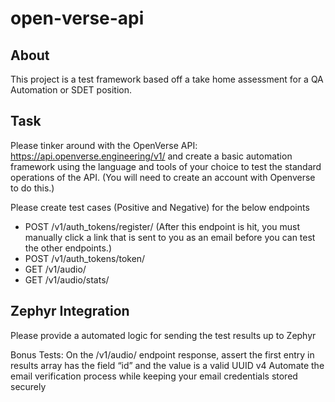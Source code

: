 # open-verse-api

## About
This project is a test framework based off a take home assessment for a QA Automation or SDET
position. 

## Task
Please tinker around with the OpenVerse API: https://api.openverse.engineering/v1/ and create a basic automation framework using the language and tools of your choice to test the standard operations of the API. (You will need to create an account with Openverse to do this.)

Please create test cases (Positive and Negative) for the below endpoints 
- POST /v1/auth_tokens/register/ (After this endpoint is hit, you must manually click a link that is sent to you as an email before you can test the other endpoints.) 
- POST /v1/auth_tokens/token/ 
- GET /v1/audio/ 
- GET /v1/audio/stats/ 

## Zephyr Integration
Please provide a automated logic for sending the test results up to Zephyr

Bonus Tests:
On the /v1/audio/ endpoint response, assert the first entry in results array has the field “id” and the value is a valid UUID v4
Automate the email verification process while keeping your email credentials stored securely

